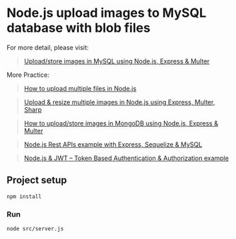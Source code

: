 # Node.js upload images to MySQL database with blob files

For more detail, please visit:
> [Upload/store images in MySQL using Node.js, Express & Multer](https://bezkoder.com/node-js-upload-image-mysql/)

More Practice:
> [How to upload multiple files in Node.js](https://bezkoder.com/node-js-upload-multiple-files/)

> [Upload & resize multiple images in Node.js using Express, Multer, Sharp](https://bezkoder.com/node-js-upload-resize-multiple-images/)

> [How to upload/store images in MongoDB using Node.js, Express & Multer](https://bezkoder.com/node-js-upload-store-images-mongodb/)

> [Node.js Rest APIs example with Express, Sequelize & MySQL](https://bezkoder.com/node-js-express-sequelize-mysql/)

> [Node.js & JWT – Token Based Authentication & Authorization example](https://bezkoder.com/node-js-jwt-authentication-mysql/)

## Project setup
```
npm install
```

### Run
```
node src/server.js
```
